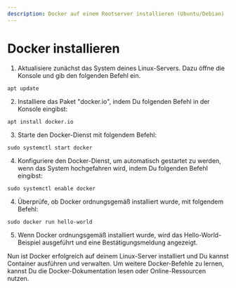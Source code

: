 ```yaml
---
description: Docker auf einem Rootserver installieren (Ubuntu/Debian)
---
```


# Docker installieren

1. Aktualisiere zunächst das System deines Linux-Servers. Dazu öffne die Konsole und gib den folgenden Befehl ein.

```
apt update
```

2. Installiere das Paket "docker.io", indem Du folgenden Befehl in der Konsole eingibst:

```
apt install docker.io
```

3. Starte den Docker-Dienst mit folgendem Befehl:

```
sudo systemctl start docker
```

4. Konfiguriere den Docker-Dienst, um automatisch gestartet zu werden, wenn das System hochgefahren wird, indem Du folgenden Befehl eingibst:

```
sudo systemctl enable docker
```

4. Überprüfe, ob Docker ordnungsgemäß installiert wurde, mit folgendem Befehl:&#x20;

```
sudo docker run hello-world
```

5. Wenn Docker ordnungsgemäß installiert wurde, wird das Hello-World-Beispiel ausgeführt und eine Bestätigungsmeldung angezeigt.

Nun ist Docker erfolgreich auf deinem Linux-Server installiert und Du kannst Container ausführen und verwalten. Um weitere Docker-Befehle zu lernen, kannst Du die Docker-Dokumentation lesen oder Online-Ressourcen nutzen.
